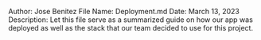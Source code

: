 Author: Jose Benitez
File Name: Deployment.md
Date: March 13, 2023
Description: Let this file serve as a summarized guide on how our app was deployed as well as the 
stack that our team decided to use for this project. 
